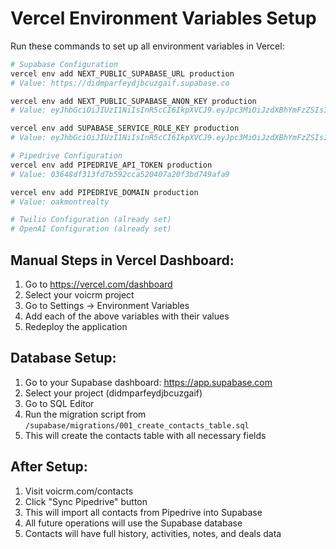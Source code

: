 # Vercel Environment Variables Setup

Run these commands to set up all environment variables in Vercel:

```bash
# Supabase Configuration
vercel env add NEXT_PUBLIC_SUPABASE_URL production
# Value: https://didmparfeydjbcuzgaif.supabase.co

vercel env add NEXT_PUBLIC_SUPABASE_ANON_KEY production
# Value: eyJhbGciOiJIUzI1NiIsInR5cCI6IkpXVCJ9.eyJpc3MiOiJzdXBhYmFzZSIsInJlZiI6ImRpZG1wYXJmZXlkamJjdXpnYWlmIiwicm9sZSI6ImFub24iLCJpYXQiOjE3NTM5MzQ4MjMsImV4cCI6MjA2OTUxMDgyM30.3pQvnFHqjLJwEZhDkFsVs6-SPqe87DNf2m0YuVbEuvw

vercel env add SUPABASE_SERVICE_ROLE_KEY production
# Value: eyJhbGciOiJIUzI1NiIsInR5cCI6IkpXVCJ9.eyJpc3MiOiJzdXBhYmFzZSIsInJlZiI6ImRpZG1wYXJmZXlkamJjdXpnYWlmIiwicm9sZSI6InNlcnZpY2Vfcm9sZSIsImlhdCI6MTc1MzkzNDgyMywiZXhwIjoyMDY5NTEwODIzfQ.KET-8EUiKZugi4ZFPCIQG4GRnV6IQv50hdh7sC2GmUk

# Pipedrive Configuration
vercel env add PIPEDRIVE_API_TOKEN production
# Value: 03648df313fd7b592cca520407a20f3bd749afa9

vercel env add PIPEDRIVE_DOMAIN production
# Value: oakmontrealty

# Twilio Configuration (already set)
# OpenAI Configuration (already set)
```

## Manual Steps in Vercel Dashboard:

1. Go to https://vercel.com/dashboard
2. Select your voicrm project
3. Go to Settings → Environment Variables
4. Add each of the above variables with their values
5. Redeploy the application

## Database Setup:

1. Go to your Supabase dashboard: https://app.supabase.com
2. Select your project (didmparfeydjbcuzgaif)
3. Go to SQL Editor
4. Run the migration script from `/supabase/migrations/001_create_contacts_table.sql`
5. This will create the contacts table with all necessary fields

## After Setup:

1. Visit voicrm.com/contacts
2. Click "Sync Pipedrive" button
3. This will import all contacts from Pipedrive into Supabase
4. All future operations will use the Supabase database
5. Contacts will have full history, activities, notes, and deals data